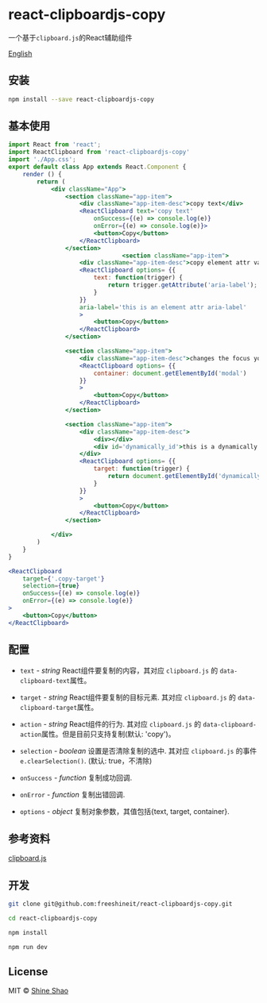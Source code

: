# react-clipboardjs-copy

一个基于`clipboard.js`的React辅助组件

[English](./README.md)


## 安装

```sh
npm install --save react-clipboardjs-copy
```

## 基本使用

```jsx
import React from 'react';
import ReactClipboard from 'react-clipboardjs-copy'
import './App.css';
export default class App extends React.Component {
    render () {
        return (
            <div className="App">
                <section className="app-item">
                    <div className="app-item-desc">copy text</div>
                    <ReactClipboard text='copy text'
                        onSuccess={(e) => console.log(e)}
                        onError={(e) => console.log(e)}>
                        <button>Copy</button>
                    </ReactClipboard>
                </section>
                                <section className="app-item">
                    <div className="app-item-desc">copy element attr value: aria-label='this is an element attr aria-label'</div>
                    <ReactClipboard options= {{
                        text: function(trigger) {
                            return trigger.getAttribute('aria-label');
                        }
                    }}
                    aria-label='this is an element attr aria-label'
                    >
                        <button>Copy</button>
                    </ReactClipboard>
                </section>

                <section className="app-item">
                    <div className="app-item-desc">changes the focus you'll want to set the focused element as the container value</div>
                    <ReactClipboard options= {{
                        container: document.getElementById('modal')
                    }}
                    >
                        <button>Copy</button>
                    </ReactClipboard>
                </section>

                <section className="app-item">
                    <div className="app-item-desc">
                        <div></div>
                        <div id='dynamically_id'>this is a dynamically target element, click copy button</div>
                    </div>
                    <ReactClipboard options= {{
                        target: function(trigger) {
                            return document.getElementById('dynamically_id');
                        }
                    }}
                    >
                        <button>Copy</button>
                    </ReactClipboard>
                </section>

            </div>
        )
    }
}
```

```jsx
<ReactClipboard
    target={'.copy-target'}
    selection={true}
    onSuccess={(e) => console.log(e)}
    onError={(e) => console.log(e)}
>
    <button>Copy</button>
</ReactClipboard>
```

## 配置

+   `text` - *string* React组件要复制的内容，其对应 `clipboard.js` 的 `data-clipboard-text`属性。

+   `target` - *string* React组件要复制的目标元素. 其对应 `clipboard.js` 的 `data-clipboard-target`属性。

+   `action` - *string*  React组件的行为. 其对应 `clipboard.js` 的 `data-clipboard-action`属性。但是目前只支持复制(默认: 'copy')。

+   `selection` - *boolean*  设置是否清除复制的选中. 其对应 `clipboard.js` 的事件 `e.clearSelection()`. (默认: true，不清除)

+   `onSuccess` - *function* 复制成功回调.

+   `onError` - *function* 复制出错回调.

+   `options` - *object* 复制对象参数，其值包括{text, target, container}.


## 参考资料

[clipboard.js](https://clipboardjs.com/)


## 开发

```sh
git clone git@github.com:freeshineit/react-clipboardjs-copy.git

cd react-clipboardjs-copy

npm install

npm run dev
```

## License

MIT © [Shine Shao](https://github.com/freeshineit)
